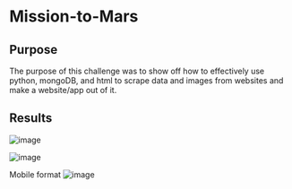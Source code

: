 # Mission-to-Mars

## Purpose

The purpose of this challenge was to show off how to effectively use python, mongoDB, and html to scrape data and images from websites and make a website/app out of it.

## Results

![image](https://user-images.githubusercontent.com/109539205/196247735-e6b073c2-eb65-4596-a02f-d5fb7184b1f5.png)

![image](https://user-images.githubusercontent.com/109539205/196247789-c57e2722-57e4-49b7-810d-fef957158838.png)

Mobile format
![image](https://user-images.githubusercontent.com/109539205/196247946-7e755c3f-c4d7-4a6d-9e38-d9a653a08046.png)
